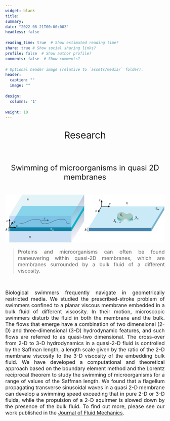 ```yaml
---
widget: blank
title:
summary:
date: "2022-08-21T00:00:00Z"
headless: false

reading_time: true  # Show estimated reading time?
share: true # Show social sharing links?
profile: false  # Show author profile?
comments: false  # Show comments?

# Optional header image (relative to `assets/media/` folder).
header:
  caption: ""
  image: ""

design:
  columns: '1'

weight: 10
---
```

<center><p style="font-size: 30px">Research</p></center><br>

<center><p style="font-size: 24px">Swimming of microorganisms in quasi 2D membranes</p></center><br>

<img src="swimmers_in_quasi2D.png">

> <p style="font-size: 16px" align="justify">Proteins and microorganisms can often be found maneuvering within quasi-2D membranes, which are membranes surrounded by a bulk fluid of a different viscosity.</p>

<br>
<p style="font-size: 16px" align="justify">Biological swimmers frequently navigate in geometrically restricted media. We studied the prescribed-stroke problem of swimmers confined to a planar viscous membrane embedded in a bulk fluid of different viscosity. In their motion, microscopic swimmers disturb the fluid in both the membrane and the bulk. The flows that emerge have a combination of two dimensional (2-D) and three-dimensional (3-D) hydrodynamic features, and such flows are referred to as quasi-two dimensional. The cross-over from 2-D to 3-D hydrodynamics in a quasi-2-D fluid is controlled by the Saffman length, a length scale given by the ratio of the 2-D membrane viscosity to the 3-D viscosity of the embedding bulk fluid. We have developed a computational and theoretical approach based on the boundary element method and the Lorentz reciprocal theorem to study the swimming of microorganisms for a range of values of the Saffman length. We found that a flagellum propagating transverse sinusoidal waves in a quasi 2-D membrane can develop a swimming speed exceeding that in pure 2-D or 3-D fluids, while the propulsion of a 2-D squirmer is slowed down by the presence of the bulk fluid.  To find out more, please see our work published in the <a href='https://www.cambridge.org/core/journals/journal-of-fluid-mechanics/article/swimming-of-microorganisms-in-quasitwodimensional-membranes/FAE95F950CDF3D540F15EEF2F603076C/share/511c2fc65b179ffc57591993ec655f2e24b63b24'> Journal of Fluid Mechanics</a>.</p>
